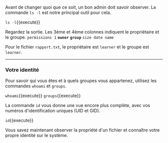 Avant de changer quoi que ce soit, un bon admin doit savoir observer. La commande `ls -l` est notre principal outil pour cela.

`ls -l`{{execute}}

Regardez la sortie. Les 3ème et 4ème colonnes indiquent le propriétaire et le groupe.
`permissions 1` **`owner`** **`group`** `size date name`

Pour le fichier `rapport.txt`, le propriétaire est `learner` et le groupe est `learner`.

---
### Votre identité

Pour savoir qui vous êtes et à quels groupes vous appartenez, utilisez les commandes `whoami` et `groups`.

`whoami`{{execute}}
`groups`{{execute}}

La commande `id` vous donne une vue encore plus complète, avec vos numéros d'identification uniques (UID et GID).

`id`{{execute}}

Vous savez maintenant observer la propriété d'un fichier et connaître votre propre identité sur le système.